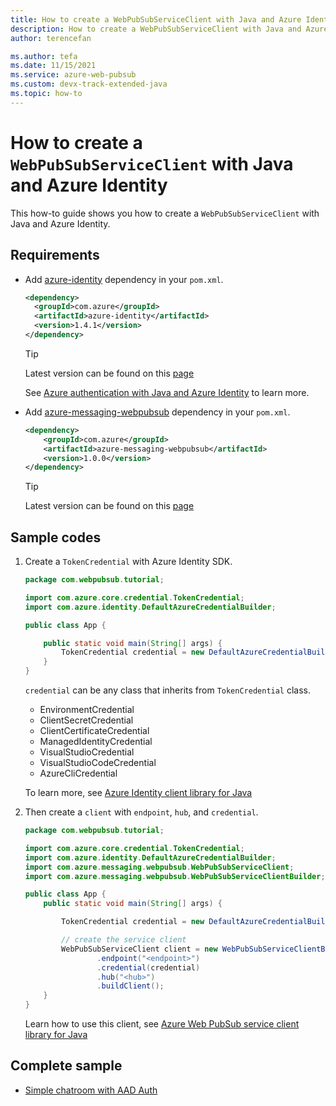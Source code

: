 ```yaml
---
title: How to create a WebPubSubServiceClient with Java and Azure Identity
description: How to create a WebPubSubServiceClient with Java and Azure Identity
author: terencefan

ms.author: tefa
ms.date: 11/15/2021
ms.service: azure-web-pubsub
ms.custom: devx-track-extended-java
ms.topic: how-to
---
```


# How to create a `WebPubSubServiceClient` with Java and Azure Identity

This how-to guide shows you how to create a `WebPubSubServiceClient` with Java and Azure Identity.

## Requirements

- Add [azure-identity](https://mvnrepository.com/artifact/com.azure/azure-identity) dependency in your `pom.xml`.

  ```xml
  <dependency>
    <groupId>com.azure</groupId>
    <artifactId>azure-identity</artifactId>
    <version>1.4.1</version>
  </dependency>
  ```

  > [!Tip]
  > Latest version can be found on this [page](https://mvnrepository.com/artifact/com.azure/azure-identity)

  See [Azure authentication with Java and Azure Identity](/azure/developer/java/sdk/identity) to learn more.

- Add [azure-messaging-webpubsub](https://mvnrepository.com/artifact/com.azure/azure-messaging-webpubsub) dependency in your `pom.xml`.

  ```xml
  <dependency>
      <groupId>com.azure</groupId>
      <artifactId>azure-messaging-webpubsub</artifactId>
      <version>1.0.0</version>
  </dependency>
  ```

  > [!Tip]
  > Latest version can be found on this [page](https://mvnrepository.com/artifact/com.azure/azure-messaging-webpubsub)

## Sample codes

1. Create a `TokenCredential` with Azure Identity SDK.

    ```java
    package com.webpubsub.tutorial;

    import com.azure.core.credential.TokenCredential;
    import com.azure.identity.DefaultAzureCredentialBuilder;

    public class App {

        public static void main(String[] args) {
            TokenCredential credential = new DefaultAzureCredentialBuilder().build();
        }
    }
    ```

    `credential` can be any class that inherits from `TokenCredential` class.

    - EnvironmentCredential
    - ClientSecretCredential
    - ClientCertificateCredential
    - ManagedIdentityCredential
    - VisualStudioCredential
    - VisualStudioCodeCredential
    - AzureCliCredential

    To learn more, see [Azure Identity client library for Java](/java/api/overview/azure/identity-readme)

2. Then create a `client` with `endpoint`, `hub`, and `credential`. 

    ```Java
    package com.webpubsub.tutorial;

    import com.azure.core.credential.TokenCredential;
    import com.azure.identity.DefaultAzureCredentialBuilder;
    import com.azure.messaging.webpubsub.WebPubSubServiceClient;
    import com.azure.messaging.webpubsub.WebPubSubServiceClientBuilder;

    public class App {
        public static void main(String[] args) {

            TokenCredential credential = new DefaultAzureCredentialBuilder().build();

            // create the service client
            WebPubSubServiceClient client = new WebPubSubServiceClientBuilder()
                    .endpoint("<endpoint>")
                    .credential(credential)
                    .hub("<hub>")
                    .buildClient();
        }
    }
    ```

    Learn how to use this client, see [Azure Web PubSub service client library for Java](/java/api/overview/azure/messaging-webpubsub-readme)

## Complete sample

- [Simple chatroom with AAD Auth](https://github.com/Azure/azure-webpubsub/tree/main/samples/java/chatapp-aad)
